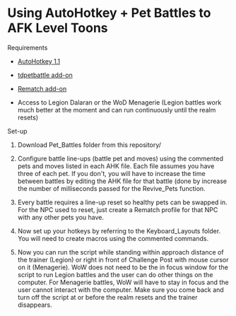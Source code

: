 Using AutoHotkey + Pet Battles to AFK Level Toons
=================================================

Requirements

-   [AutoHotkey 1.1](https://www.autohotkey.com/download/ahk-install.exe)

-   [tdpetbattle add-on](https://www.curseforge.com/wow/addons/pet-battle-scripts)

-   [Rematch add-on](https://www.curseforge.com/wow/addons/rematch)

-   Access to Legion Dalaran or the WoD Menagerie (Legion battles work much better at the moment and can run continuously until the realm resets)

Set-up

1.  Download Pet_Battles folder from this repository/

2.  Configure battle line-ups (battle pet and moves) using the commented pets and moves listed in each AHK file. Each file assumes you have three of each pet. If you don't, you will have to increase the time between battles by editing the AHK file for that battle (done by increase the number of milliseconds passed for the Revive_Pets function.

3.  Every battle requires a line-up reset so healthy pets can be swapped in. For the NPC used to reset, just create a Rematch profile for that NPC with any other pets you have.

4.  Now set up your hotkeys by referring to the Keyboard_Layouts folder. You will need to create macros using the commented commands.

5.  Now you can run the script while standing within approach distance of the trainer (Legion) or right in front of Challenge Post with mouse cursor on it (Menagerie). WoW does not need to be the in focus window for the script to run Legion battles and the user can do other things on the computer. For Menagerie battles, WoW will have to stay in focus and the user cannot interact with the computer. Make sure you come back and turn off the script at or before the realm resets and the trainer disappears.
